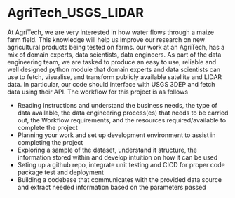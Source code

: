 # AgriTech_USGS_LIDAR
At AgriTech, we are very interested in how water flows through a maize farm field. This
knowledge will help us improve our research on new agricultural products being tested on
farms.
our work at an AgriTech, has a mix of domain experts, data scientists, data engineers.
As part of the data engineering team, we are tasked to produce an easy to use, reliable and
well designed python module that domain experts and data scientists can use to fetch,
visualise, and transform publicly available satellite and LIDAR data. In particular, our code
should interface with USGS 3DEP and fetch data using their API.
The workflow for this project is as follows
- Reading instructions and understand the business needs, the type of data available, the
    data engineering process(es) that needs to be carried out, the Workflow
    requirements, and the resources required/available to complete the project
- Planning your work and set up development environment to assist in completing the
    project
- Exploring a sample of the dataset, understand it structure, the information stored
    within and develop intuition on how it can be used
- Seting up a github repo, integrate unit testing and CICD for proper code package test
    and deployment
- Building a codebase that communicates with the provided data source and extract
    needed information based on the parameters passed

